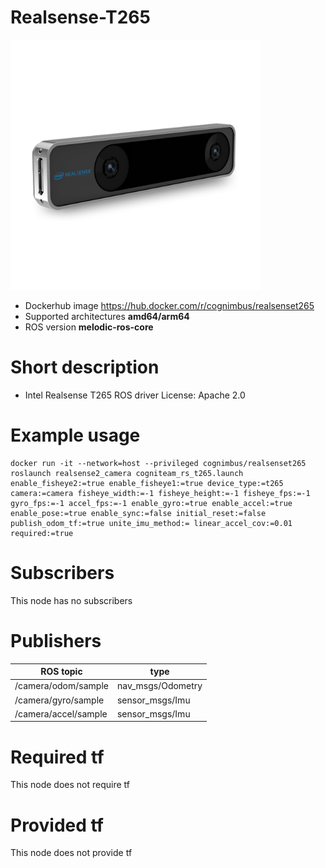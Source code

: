 # Realsense-T265

<img src="./realsense-t265/intel-realsense-t265-driver.jpg" alt="realsense-t265" width="400"/>

* Dockerhub image https://hub.docker.com/r/cognimbus/realsenset265
* Supported architectures <b>amd64/arm64</b>
* ROS version <b>melodic-ros-core
</b>

# Short description
* Intel Realsense T265 ROS driver
License: Apache 2.0

# Example usage
```
docker run -it --network=host --privileged cognimbus/realsenset265 roslaunch realsense2_camera cogniteam_rs_t265.launch enable_fisheye2:=true enable_fisheye1:=true device_type:=t265 camera:=camera fisheye_width:=-1 fisheye_height:=-1 fisheye_fps:=-1 gyro_fps:=-1 accel_fps:=-1 enable_gyro:=true enable_accel:=true enable_pose:=true enable_sync:=false initial_reset:=false publish_odom_tf:=true unite_imu_method:= linear_accel_cov:=0.01 required:=true
```

# Subscribers
This node has no subscribers


# Publishers
ROS topic | type
--- | ---
/camera/odom/sample | nav_msgs/Odometry
/camera/gyro/sample | sensor_msgs/Imu
/camera/accel/sample | sensor_msgs/Imu


# Required tf
This node does not require tf


# Provided tf
This node does not provide tf


